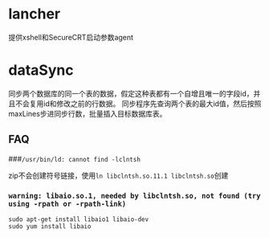# lancher
提供xshell和SecureCRT启动参数agent

# dataSync
同步两个数据库的同一个表的数据，假定这种表都有一个自增且唯一的字段id，并且不会复用id和修改之前的行数据。
同步程序先查询两个表的最大id值，然后按照maxLines步进同步行数，批量插入目标数据库表。


## FAQ
###`/usr/bin/ld: cannot find -lclntsh`

zip不会创建符号链接，使用`ln libclntsh.so.11.1 libclntsh.so`创建

### `warning: libaio.so.1, needed by libclntsh.so, not found (try using -rpath or -rpath-link)`
```
sudo apt-get install libaio1 libaio-dev
sudo yum install libaio
```

